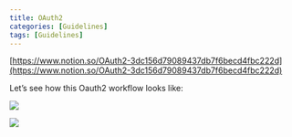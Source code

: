 ```yaml
---
title: OAuth2
categories: [Guidelines]
tags: [Guidelines]
---
```


[https://www.notion.so/OAuth2-3dc156d79089437db7f6becd4fbc222d](https://www.notion.so/OAuth2-3dc156d79089437db7f6becd4fbc222d)


Let’s see how this Oauth2 workflow looks like:


![](https://prod-files-secure.s3.us-west-2.amazonaws.com/9960fb2a-b75e-4bea-a8f9-b00925db1215/3bce41e0-99e8-4ebd-9701-e2bc9cbb79a2/Untitled.png?X-Amz-Algorithm=AWS4-HMAC-SHA256&X-Amz-Content-Sha256=UNSIGNED-PAYLOAD&X-Amz-Credential=ASIAZI2LB466UL6L4OA4%2F20250624%2Fus-west-2%2Fs3%2Faws4_request&X-Amz-Date=20250624T202647Z&X-Amz-Expires=3600&X-Amz-Security-Token=IQoJb3JpZ2luX2VjEDwaCXVzLXdlc3QtMiJHMEUCICOE165IgYJ5TA%2BfH9ZaPw%2Ff89aZYUocAx8VY4%2F4i4QHAiEAoowWuZXWKFDTAzrxh5oVFa91v5%2FN3ehg%2BlRnH2i3s0gq%2FwMINRAAGgw2Mzc0MjMxODM4MDUiDM8MAJhb%2BUF450amwCrcA9fTdt4DCj8uxW9DNZo2gtTjxdFtrjKP1T3M4NhIe9RsJtVtlg9fett3mPXlFEnS%2BSnpp1CS673wzFrA0mSOYy6%2BD2ep5qfLabpePvQFBMoxW8vBr8%2BKUMsEH3dPodKG8R5J5NZvPOn1PyHR69Ee4BeekjZGv50NZb%2FWl7cMoyGNVVs%2FCrwVl00yAyjJcj%2FWt4tJzMjEvjOoOeWK2TdBThHVqKjjhE1muPJfQB88WZE3%2F8FAFc%2FOuKthOXEMehHyBX%2FXz1MBjVqP0zLlx7gYZF2QxVY5xP5UVfaEHMdq%2FaGaHNfnRgceo%2F0DBtKEykdDdwtGVbDQQKreLiqWF0oBnjlJtc5hAcK%2FGWvR750B7cHER5sfzF5Hy91hlbq129T8KWjcJbxUJliiN8FhlBbx1AKQkkSC2aPI6cdc58cMHxqC%2FmzQAlqAZ9k37uuj7X1jy20zmfKjPEHfzdvH1OK21O4pw3AFAlUlwxgMyBg8d9uyq1a2YpwuJdDnDUj7xs1x2t%2BBkIgfQ5F%2FZPuMtUSYTY%2BGrgAK2w13dzAlBK0Swt7RoeObtJfNf4IOTvRkJvGbrUx2uJyRXPMKfrZ8rcea7uBkRmlZhf8C17EpbO6pA54KwwnOFvEfcIpk3hxfMMGL7MIGOqUBt5WCZT0y7NnjModnfYq8Gksyp51zTCnjsj4LlMEUjcgAIOrNqDTTody0mM0bcfdevXthqXivBp5H%2F6upZOZng8Lx0SBQrPG5FSBTU8Ap7lJIVvuxy0UxLGFj%2FLODu1KwC4tW7T1CIypFHolqzNGUAIuh7IyzCDmosjuFzycbj3%2BpO6BrfKvJzzGUZCFRo7tSP0ilAxq2Dmg7iC7T1z5Q2ibD1pWE&X-Amz-Signature=fd3faffbb789751b1a2162ac14f40fdab12f14e94860ae5bbb5ed76a2c85ec5c&X-Amz-SignedHeaders=host&x-amz-checksum-mode=ENABLED&x-id=GetObject)


![](https://prod-files-secure.s3.us-west-2.amazonaws.com/9960fb2a-b75e-4bea-a8f9-b00925db1215/27d32b66-de43-41de-80f7-7edb81d1190f/Untitled.png?X-Amz-Algorithm=AWS4-HMAC-SHA256&X-Amz-Content-Sha256=UNSIGNED-PAYLOAD&X-Amz-Credential=ASIAZI2LB466UL6L4OA4%2F20250624%2Fus-west-2%2Fs3%2Faws4_request&X-Amz-Date=20250624T202647Z&X-Amz-Expires=3600&X-Amz-Security-Token=IQoJb3JpZ2luX2VjEDwaCXVzLXdlc3QtMiJHMEUCICOE165IgYJ5TA%2BfH9ZaPw%2Ff89aZYUocAx8VY4%2F4i4QHAiEAoowWuZXWKFDTAzrxh5oVFa91v5%2FN3ehg%2BlRnH2i3s0gq%2FwMINRAAGgw2Mzc0MjMxODM4MDUiDM8MAJhb%2BUF450amwCrcA9fTdt4DCj8uxW9DNZo2gtTjxdFtrjKP1T3M4NhIe9RsJtVtlg9fett3mPXlFEnS%2BSnpp1CS673wzFrA0mSOYy6%2BD2ep5qfLabpePvQFBMoxW8vBr8%2BKUMsEH3dPodKG8R5J5NZvPOn1PyHR69Ee4BeekjZGv50NZb%2FWl7cMoyGNVVs%2FCrwVl00yAyjJcj%2FWt4tJzMjEvjOoOeWK2TdBThHVqKjjhE1muPJfQB88WZE3%2F8FAFc%2FOuKthOXEMehHyBX%2FXz1MBjVqP0zLlx7gYZF2QxVY5xP5UVfaEHMdq%2FaGaHNfnRgceo%2F0DBtKEykdDdwtGVbDQQKreLiqWF0oBnjlJtc5hAcK%2FGWvR750B7cHER5sfzF5Hy91hlbq129T8KWjcJbxUJliiN8FhlBbx1AKQkkSC2aPI6cdc58cMHxqC%2FmzQAlqAZ9k37uuj7X1jy20zmfKjPEHfzdvH1OK21O4pw3AFAlUlwxgMyBg8d9uyq1a2YpwuJdDnDUj7xs1x2t%2BBkIgfQ5F%2FZPuMtUSYTY%2BGrgAK2w13dzAlBK0Swt7RoeObtJfNf4IOTvRkJvGbrUx2uJyRXPMKfrZ8rcea7uBkRmlZhf8C17EpbO6pA54KwwnOFvEfcIpk3hxfMMGL7MIGOqUBt5WCZT0y7NnjModnfYq8Gksyp51zTCnjsj4LlMEUjcgAIOrNqDTTody0mM0bcfdevXthqXivBp5H%2F6upZOZng8Lx0SBQrPG5FSBTU8Ap7lJIVvuxy0UxLGFj%2FLODu1KwC4tW7T1CIypFHolqzNGUAIuh7IyzCDmosjuFzycbj3%2BpO6BrfKvJzzGUZCFRo7tSP0ilAxq2Dmg7iC7T1z5Q2ibD1pWE&X-Amz-Signature=a4be1a978433804cb0eff0922a5a6e7d00ca51e348b79abd30796232e772a3fc&X-Amz-SignedHeaders=host&x-amz-checksum-mode=ENABLED&x-id=GetObject)

